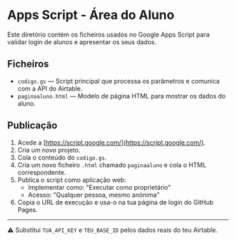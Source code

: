 # Apps Script - Área do Aluno

Este diretório contém os ficheiros usados no Google Apps Script para validar login de alunos e apresentar os seus dados.

## Ficheiros

- `codigo.gs` — Script principal que processa os parâmetros e comunica com a API do Airtable.
- `paginaaluno.html` — Modelo de página HTML para mostrar os dados do aluno.

## Publicação

1. Acede a [https://script.google.com/](https://script.google.com/).
2. Cria um novo projeto.
3. Cola o conteúdo do `codigo.gs`.
4. Cria um novo ficheiro `.html` chamado `paginaaluno` e cola o HTML correspondente.
5. Publica o script como aplicação web:
   - Implementar como: "Executar como proprietário"
   - Acesso: "Qualquer pessoa, mesmo anónima"
6. Copia o URL de execução e usa-o na tua página de login do GitHub Pages.

---
⚠️ Substitui `TUA_API_KEY` e `TEU_BASE_ID` pelos dados reais do teu Airtable.